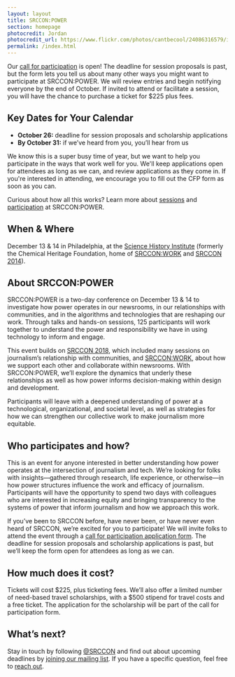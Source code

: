 ```yaml
---
layout: layout
title: SRCCON:POWER
section: homepage
photocredit: Jordan
photocredit_url: https://www.flickr.com/photos/cantbecool/24086316579/in/photolist-CGqELk-25vHbtW-by2APr-bde4Dg-qbQtub-69PkGX-4k5u5A-wTRqM-74AhD5-74Ahu7-9BzBMX-b4NXHi-69TzXs-ayqFEp-9Tw2GU-69YKNF-4o7pT1-69PoXz-21D1iL-bk7uqj-rRqDu3-meEejW-7chLnV-jMQX4x-21CZ2q-aU1CmM-8GiDdv-9xzDqT-fMwxo2-6HKWGA-74Ai6o-fMP5Cj-6HKW7N-ck5Rfb-cpmUXU-n3AAKX-emaTsw-49GgCy-259cV9v-TMd3AF-nun6Ps-XDQvGy-bjWbsr-aTpR2D-6VE69o-6VA26R-b239ok-4H84KL-2fTcJQ-7oXgjn
permalink: /index.html
---
```


Our [call for participation](/participation/form) is open! The deadline for session proposals is past, but the form lets you tell us about many other ways you might want to participate at SRCCON:POWER. We will review entries and begin notifying everyone by the end of October. If invited to attend or facilitate a session, you will have the chance to purchase a ticket for $225 plus fees.

## Key Dates for Your Calendar

* **October 26:** deadline for session proposals and scholarship applications
* **By October 31:** if we&rsquo;ve heard from you, you&rsquo;ll hear from us

We know this is a super busy time of year, but we want to help you participate in the ways that work well for you. We'll keep applications open for attendees as long as we can, and review applications as they come in. If you're interested in attending, we encourage you to fill out the CFP form as soon as you can.

Curious about how all this works? Learn more about [sessions](/sessions) and [participation](/participation) at SRCCON:POWER.

## When & Where

December 13 & 14 in Philadelphia, at the [Science History Institute](https://www.sciencehistory.org) (formerly the Chemical Heritage Foundation, home of [SRCCON:WORK](https://work.srccon.org) and [SRCCON 2014](https://2014.srccon.org)).

## About SRCCON:POWER

SRCCON:POWER is a two-day conference on December 13 & 14 to investigate how power operates in our newsrooms, in our relationships with communities, and in the algorithms and technologies that are reshaping our work. Through talks and hands-on sessions, 125 participants will work together to understand the power and responsibility we have in using technology to inform and engage.

This event builds on [SRCCON 2018](https://2018.srccon.org/schedule/), which included many sessions on journalism&rsquo;s relationship with communities, and [SRCCON:WORK](https://work.srccon.org/), about how we support each other and collaborate within newsrooms. With SRCCON:POWER, we&rsquo;ll explore the dynamics that underly these relationships as well as how power informs decision-making within design and development.

Participants will leave with a deepened understanding of power at a technological, organizational, and societal level, as well as strategies for how we can strengthen our collective work to make journalism more equitable.

## Who participates and how?

This is an event for anyone interested in better understanding how power operates at the intersection of journalism and tech. We&rsquo;re looking for folks with insights—gathered through research, life experience, or otherwise—in how power structures influence the work and efficacy of journalism. Participants will have the opportunity to spend two days with colleagues who are interested in increasing equity and bringing transparency to the systems of power that inform journalism and how we approach this work.

If you&rsquo;ve been to SRCCON before, have never been, or have never even heard of SRCCON, we&rsquo;re excited for you to participate! We will invite folks to attend the event through a [call for participation application form](/participation/form). The deadline for session proposals and scholarship applications is past, but we&rsquo;ll keep the form open for attendees as long as we can.

## How much does it cost?

Tickets will cost $225, plus ticketing fees. We&rsquo;ll also offer a limited number of need-based travel scholarships, with a $500 stipend for travel costs and a free ticket. The application for the scholarship will be part of the call for participation form.

## What&rsquo;s next?

Stay in touch by following [@SRCCON](https://twitter.com/srccon) and find out about upcoming deadlines by [joining our mailing list](http://eepurl.com/czSVTL). If you have a specific question, feel free to [reach out](mailto:srccon@opennews.org).
